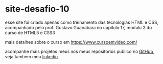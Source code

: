 # site-desafio-10
 esse site foi criado apenas como treinamento das tecnologias HTML e CSS, acompanhado pelo prof. Gustavo Guanabara no capitulo 17, modulo 2 do curso de HTML5 e CSS3 

 mais detalhes sobre o curso em https://www.cursoemvideo.com/

acompanhe mais projetos meus nos meus repositorios publico no [GitHub](https://github.com/Eliel-Julio), veja tambem meu [linkedin](https://www.linkedin.com/in/eliel-j%C3%BAlio-soares-da-silva-a39b381ba/)